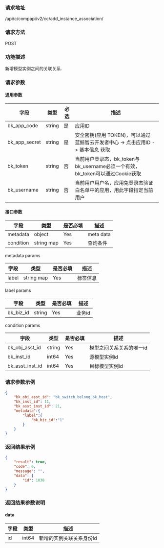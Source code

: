 
### 请求地址

/api/c/compapi/v2/cc/add_instance_association/



### 请求方法

POST


### 功能描述

新增模型实例之间的关联关系.

### 请求参数


#### 通用参数

| 字段 | 类型 | 必选 |  描述 |
|-----------|------------|--------|------------|
| bk_app_code  |  string    | 是 | 应用ID     |
| bk_app_secret|  string    | 是 | 安全密钥(应用 TOKEN)，可以通过 蓝鲸智云开发者中心 -&gt; 点击应用ID -&gt; 基本信息 获取 |
| bk_token     |  string    | 否 | 当前用户登录态，bk_token与bk_username必须一个有效，bk_token可以通过Cookie获取 |
| bk_username  |  string    | 否 | 当前用户用户名，应用免登录态验证白名单中的应用，用此字段指定当前用户 |

#### 接口参数

| 字段                 |  类型      | 是否必填	   |  描述          |
|----------------------|------------|--------|-----------------------------|
| metadata           | object     | Yes    | meta data             |
| condition | string map     | Yes   | 查询条件 |


metadata params

| 字段                 |  类型      | 是否必填	   |  描述         |
|---------------------|------------|--------|-----------------------------|
| label           | string map     | Yes     |标签信息 |


label params

| 字段                 |  类型      | 是否必填	   |  描述         |
|---------------------|------------|--------|-----------------------------|
| bk_biz_id           | string      | Yes     | 业务id |


condition params

| 字段                 |  类型      | 是否必填	   |  描述         |
|---------------------|------------|--------|-----------------------------|
| bk_obj_asst_id           | string     | Yes     | 模型之间关系关系的唯一id|
| bk_inst_id           | int64     | Yes     | 源模型实例id|
| bk_asst_inst_id           | int64     | Yes     | 目标模型实例id|


### 请求参数示例

``` json
{
    "bk_obj_asst_id": "bk_switch_belong_bk_host",
    "bk_inst_id": 11,
    "bk_asst_inst_id": 21,
    "metadata":{
        "label":{
            "bk_biz_id":"1"
        }
    }
}
```

### 返回结果示例

```json
{
    "result": true,
    "code": 0,
    "message": "",
    "data": {
        "id": 1038
    }
}

```

### 返回结果参数说明

#### data

| 字段       | 类型     | 描述         |
|------------|----------|--------------|
|id|int64|新增的实例关联关系身份id|